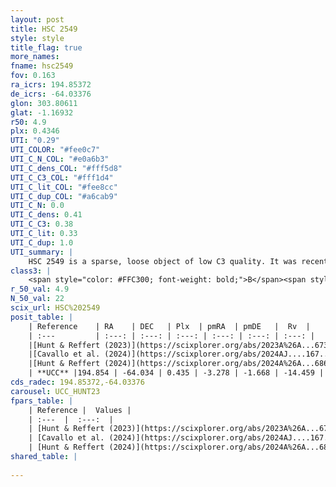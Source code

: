 ```yaml
---
layout: post
title: HSC 2549
style: style
title_flag: true
more_names: 
fname: hsc2549
fov: 0.163
ra_icrs: 194.85372
de_icrs: -64.03376
glon: 303.80611
glat: -1.16932
r50: 4.9
plx: 0.4346
UTI: "0.29"
UTI_COLOR: "#fee0c7"
UTI_C_N_COL: "#e0a6b3"
UTI_C_dens_COL: "#fff5d8"
UTI_C_C3_COL: "#fff1d4"
UTI_C_lit_COL: "#fee8cc"
UTI_C_dup_COL: "#a6cab9"
UTI_C_N: 0.0
UTI_C_dens: 0.41
UTI_C_C3: 0.38
UTI_C_lit: 0.33
UTI_C_dup: 1.0
UTI_summary: |
    HSC 2549 is a sparse, loose object of low C3 quality. It was recently reported in the literature.<br><br><span style="color: #99180f; font-weight: bold;">Warning: </span>contains less than 25 stars with <i>P>0.5</i> estimated.
class3: |
    <span style="color: #FFC300; font-weight: bold;">B</span><span style="color: red; font-weight: bold;">C</span>
r_50_val: 4.9
N_50_val: 22
scix_url: HSC%202549
posit_table: |
    | Reference    | RA    | DEC   | Plx  | pmRA  | pmDE   |  Rv  |
    | :---         | :---: | :---: | :---: | :---: | :---: | :---: |
    |[Hunt & Reffert (2023)](https://scixplorer.org/abs/2023A%26A...673A.114H) | 194.874 | -64.012 | 0.436 | -3.249 | -1.655 | -14.376 |
    |[Cavallo et al. (2024)](https://scixplorer.org/abs/2024AJ....167...12C) | 194.932 | -64.076 | 0.432 | -- | -- | -- |
    |[Hunt & Reffert (2024)](https://scixplorer.org/abs/2024A%26A...686A..42H) | 194.874 | -64.012 | 0.436 | -3.249 | -1.655 | -14.376 |
    | **UCC** |194.854 | -64.034 | 0.435 | -3.278 | -1.668 | -14.459 | 
cds_radec: 194.85372,-64.03376
carousel: UCC_HUNT23
fpars_table: |
    | Reference |  Values |
    | :---  |  :---:  |
    | [Hunt & Reffert (2023)](https://scixplorer.org/abs/2023A%26A...673A.114H) | `AV50=3.066, diffAV50=1.868, MOD50=11.682, logAge50=7.392` |
    | [Cavallo et al. (2024)](https://scixplorer.org/abs/2024AJ....167...12C) | `AV50=3.15, dMod50=11.11, logAge50=7.61, [Fe/H]50=0.11` |
    | [Hunt & Reffert (2024)](https://scixplorer.org/abs/2024A%26A...686A..42H) | `MassJ=170.429` |
shared_table: |
    
---
```

